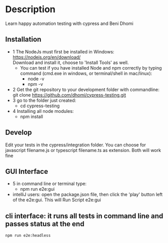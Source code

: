 # Description
Learn happy automation testing with cypress and Beni Dhomi

## Installation
- 1 The NodeJs must first be installed in Windows: https://nodejs.org/en/download/    
    Download and install it, choose to 'Install Tools' as well.
    - You can test if you have installed Node and npm correctly by typing command (cmd.exe in windows, or terminal/shell in mac/linux):
        - node -v
        - npm -v
- 2 Get the git repository to your development folder with commandline:
    git clone https://github.com/dhomi/cypress-testing.git
- 3 go to the folder just created: 
    - cd cypress-testing
- 4 Installing all node modules:
    - npm install

## Develop
Edit your tests in the cypress/integration folder. You can choose for javascript filename.js or typescript filename.ts as extension. Both will work fine

## GUI Interface
- 5 in command line or terminal type:
    - npm run e2e:gui
- intelliJ users: open the package.json file, then click the 'play' button left of the e2e:gui. This will Run Script e2e:gui

## cli interface: it runs all tests in command line and passes status at the end
    npm run e2e:headless


